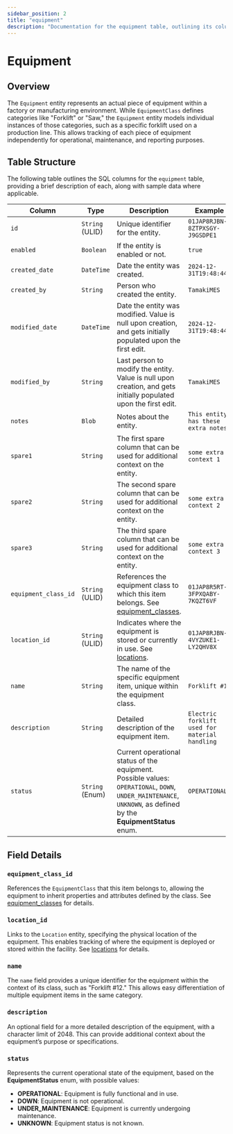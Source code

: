```yaml
---
sidebar_position: 2
title: "equipment"
description: "Documentation for the equipment table, outlining its columns and structure."
---
```


# Equipment

## Overview

The `Equipment` entity represents an actual piece of equipment within a factory or manufacturing environment. While
`EquipmentClass` defines categories like "Forklift" or "Saw," the `Equipment` entity models individual instances of
those categories, such as a specific forklift used on a production line. This allows tracking of each piece of equipment
independently for operational, maintenance, and reporting purposes.

## Table Structure

The following table outlines the SQL columns for the `equipment` table, providing a brief description of each, along
with sample data where applicable.

| Column               | Type            | Description                                                                                                                                                      | Example                                        |
|----------------------|-----------------|------------------------------------------------------------------------------------------------------------------------------------------------------------------|------------------------------------------------|
| `id`                 | `String` (ULID) | Unique identifier for the entity.                                                                                                                                | `01JAP8RJBN-8ZTPXSGY-J9GSDPE1`                 |
| `enabled`            | `Boolean`       | If the entity is enabled or not.                                                                                                                                 | `true`                                         |
| `created_date`       | `DateTime`      | Date the entity was created.                                                                                                                                     | `2024-12-31T19:48:44Z`                         |
| `created_by`         | `String`        | Person who created the entity.                                                                                                                                   | `TamakiMES`                                    |
| `modified_date`      | `DateTime`      | Date the entity was modified. Value is null upon creation, and gets initially populated upon the first edit.                                                     | `2024-12-31T19:48:44Z`                         |
| `modified_by`        | `String`        | Last person to modify the entity. Value is null upon creation, and gets initially populated upon the first edit.                                                 | `TamakiMES`                                    |
| `notes`              | `Blob`          | Notes about the entity.                                                                                                                                          | `This entity has these extra notes`            |
| `spare1`             | `String`        | The first spare column that can be used for additional context on the entity.                                                                                    | `some extra context 1`                         |
| `spare2`             | `String`        | The second spare column that can be used for additional context on the entity.                                                                                   | `some extra context 2`                         |
| `spare3`             | `String`        | The third spare column that can be used for additional context on the entity.                                                                                    | `some extra context 3`                         |
| `equipment_class_id` | `String` (ULID) | References the equipment class to which this item belongs. See [equipment_classes](../equipment-model/equipment-class).                                          | `01JAP8R5RT-3FPXQABY-7KQZT6VF`                 |
| `location_id`        | `String` (ULID) | Indicates where the equipment is stored or currently in use. See [locations](../location-model/location).                                                        | `01JAP8RJBN-4VYZUKE1-LY2QHV8X`                 |
| `name`               | `String`        | The name of the specific equipment item, unique within the equipment class.                                                                                      | `Forklift #12`                                 |
| `description`        | `String`        | Detailed description of the equipment item.                                                                                                                      | `Electric forklift used for material handling` |
| `status`             | `String` (Enum) | Current operational status of the equipment. Possible values: `OPERATIONAL`, `DOWN`, `UNDER_MAINTENANCE`, `UNKNOWN`, as defined by the **EquipmentStatus** enum. | `OPERATIONAL`                                  |

## Field Details

### `equipment_class_id`

References the `EquipmentClass` that this item belongs to, allowing the equipment to inherit properties and attributes
defined by the class.
See [equipment_classes](../equipment-model/equipment-class) for details.

### `location_id`

Links to the `Location` entity, specifying the physical location of the equipment. This enables tracking of where the
equipment is deployed or stored within the facility.
See [locations](../location-model/location) for details.

### `name`

The `name` field provides a unique identifier for the equipment within the context of its class, such as "Forklift #12."
This allows easy differentiation of multiple equipment items in the same category.

### `description`

An optional field for a more detailed description of the equipment, with a character limit of 2048. This can provide
additional context about the equipment’s purpose or specifications.

### `status`

Represents the current operational state of the equipment, based on the **EquipmentStatus** enum, with possible values:

- **OPERATIONAL**: Equipment is fully functional and in use.
- **DOWN**: Equipment is not operational.
- **UNDER_MAINTENANCE**: Equipment is currently undergoing maintenance.
- **UNKNOWN**: Equipment status is not known.
